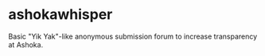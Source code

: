 # ashokawhisper
Basic "Yik Yak"-like anonymous submission forum to increase transparency at Ashoka.
